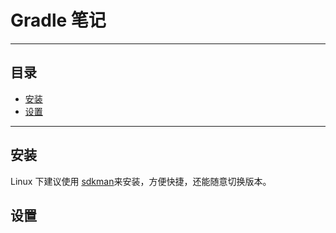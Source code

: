 # Gradle 笔记

---

## 目录
* [安装](#gradle_install)
* [设置](#gradle_setup)

---

## <span id="gradle_install">安装</span>


Linux 下建议使用 [sdkman](https://sdkman.io)来安装，方便快捷，还能随意切换版本。


## <span id="gradle_setup">设置</span>



